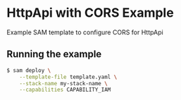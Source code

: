 # HttpApi with CORS Example

Example SAM template to configure CORS for HttpApi

## Running the example

```bash
$ sam deploy \
    --template-file template.yaml \
    --stack-name my-stack-name \
    --capabilities CAPABILITY_IAM
```

